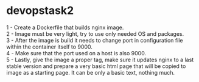 # devopstask2
1 - Create a Dockerfile that builds nginx image.\
  2 - Image must be very light, try to use only needed OS and packages.\
  3 - After the image is build it needs to change port in configuration file within the container itself to 9000.\
  4 - Make sure that the port used on a host is also 9000.\
  5 - Lastly, give the image a proper tag, make sure it updates nginx to a last stable version and prepare a very basic html page that will be copied to image as a starting page. It can be only a basic text, nothing much.

